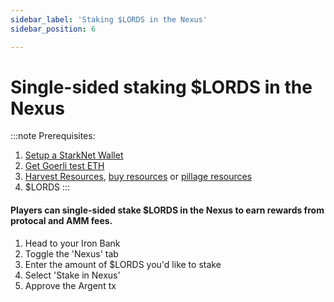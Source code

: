 ```yaml
---
sidebar_label: 'Staking $LORDS in the Nexus'
sidebar_position: 6

---
```


# Single-sided staking $LORDS in the Nexus

:::note
Prerequisites: 
1. [Setup a StarkNet Wallet](./wallet.md)
2. [Get Goerli test ETH](eth.md)
3. [Harvest Resources](./harvest.md), [buy resources](./trade.md) or [pillage resources](./raid.md)
4. $LORDS
:::

#### Players can single-sided stake $LORDS in the Nexus to earn rewards from protocal and AMM fees.

1. Head to your Iron Bank
2. Toggle the 'Nexus' tab
3. Enter the amount of $LORDS you'd like to stake
3. Select 'Stake in Nexus'
4. Approve the Argent tx